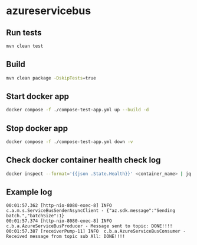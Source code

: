 # azureservicebus

## Run tests
```bash
mvn clean test
```

## Build
```bash
mvn clean package -DskipTests=true
```

## Start docker app
```bash
docker compose -f ./compose-test-app.yml up --build -d
```

## Stop docker app
```bash
docker compose -f ./compose-test-app.yml down -v
```

## Check docker container health check log
```bash
docker inspect --format='{{json .State.Health}}' <container_name> | jq
```

## Example log
```
00:01:57.362 [http-nio-8080-exec-8] INFO  c.a.m.s.ServiceBusSenderAsyncClient - {"az.sdk.message":"Sending batch.","batchSize":1}
00:01:57.374 [http-nio-8080-exec-8] INFO  c.b.a.AzureServiceBusProducer - Message sent to topic: DONE!!!!
00:01:57.387 [receiverPump-11] INFO  c.b.a.AzureServiceBusConsumer - Received message from topic sub All: DONE!!!!
```